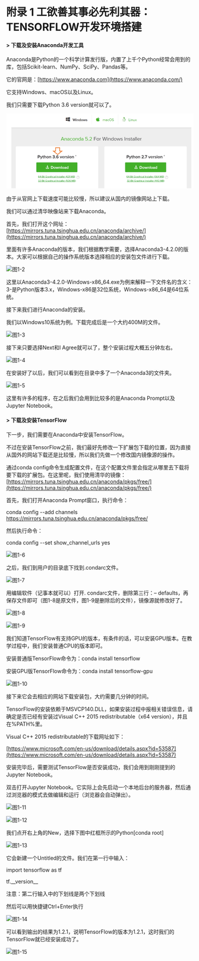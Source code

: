 # 附录 1 工欲善其事必先利其器：TENSORFLOW开发环境搭建

#### &gt; 下载及安装Anaconda开发工具

Anaconda是Python的一个科学计算发行版，内置了上千个Python经常会用到的库，包括Scikit-learn、NumPy、SciPy、Pandas等。

它的官网是：[https://www.anaconda.com](https://www.anaconda.com/)

它支持Windows、macOS以及Linux。

我们只需要下载Python 3.6 version就可以了。

![&#x56FE;1-1](../.gitbook/assets/image%20%28129%29.png)

由于从官网上下载速度可能比较慢，所以建议从国内的镜像网站上下载。

我们可以通过清华映像站来下载Anaconda。

首先，我们打开这个网址：[https://mirrors.tuna.tsinghua.edu.cn/anaconda/archive/](https://mirrors.tuna.tsinghua.edu.cn/anaconda/archive/)

里面有许多Anaconda的版本，我们根据教学需要，选择Anaconda3-4.2.0的版本。大家可以根据自己的操作系统版本选择相应的安装包文件进行下载。

![&#x56FE;1-2](blob:https://minghuiwu.gitbook.io/e16f2fd9-9c68-4699-967c-afae66dfdd11)

这里以Anaconda3-4.2.0-Windows-x86\_64.exe为例来解释一下文件名的含义：3-是Python版本3.x，Windows-x86是32位系统，Windows-x86\_64是64位系统。



接下来我们进行Anaconda的安装。

我们以Windows10系统为例。下载完成后是一个大约400M的文件。

![&#x56FE;1-3](blob:https://minghuiwu.gitbook.io/02a64c53-4cb1-4333-a518-f45a70b0d357)

接下来只要选择Next和I Agree就可以了，整个安装过程大概五分钟左右。

![&#x56FE;1-4](blob:https://minghuiwu.gitbook.io/f29fbba7-2bac-4e81-9eb4-6f601cbc320b)

在安装好了以后，我们可以看到在目录中多了一个Anaconda3的文件夹。

![&#x56FE;1-5](blob:https://minghuiwu.gitbook.io/ae0cd2b5-c6c9-4676-a238-fe43e9cd5030)

这里有许多的程序，在之后我们会用到比较多的是Anaconda Prompt以及Jupyter Notebook。



#### &gt; 下载及安装TensorFlow

下一步，我们需要在Anaconda中安装TensorFlow。

不过在安装TensorFlow之前，我们最好先修改一下扩展包下载的位置，因为直接从国外的网站下载还是比较慢，所以我们先做一个修改国内镜像源的操作。

通过conda config命令生成配置文件，在这个配置文件里会指定从哪里去下载将要下载的扩展包。在这里呢，我们使用清华的镜像：[https://mirrors.tuna.tsinghua.edu.cn/anaconda/pkgs/free/](https://mirrors.tuna.tsinghua.edu.cn/anaconda/pkgs/free/)

首先，我们打开Anaconda Prompt窗口，执行命令：

conda config --add channels https://mirrors.tuna.tsinghua.edu.cn/anaconda/pkgs/free/

然后执行命令：

conda config --set show\_channel\_urls yes

![&#x56FE;1-6](blob:https://minghuiwu.gitbook.io/90a80a4b-be84-4dbc-8440-d91521ab2a03)

之后，我们到用户的目录底下找到.condarc文件。

![&#x56FE;1-7](blob:https://minghuiwu.gitbook.io/d55e3ed2-5871-44f7-8e1a-56a666bf80c9)

用编辑软件（记事本就可以）打开. condarc文件，删除第三行：– defaults，再保存文件即可（图1-8是原文件，图1-9是删除后的文件），镜像源就修改好了。

![&#x56FE;1-8](blob:https://minghuiwu.gitbook.io/a4bcd3ce-42a7-4bf4-a219-dba866bb7561)

![&#x56FE;1-9](blob:https://minghuiwu.gitbook.io/c1b1c9d5-1df8-467a-98e4-c729e1164079)



我们知道TensorFlow有支持GPU的版本，有条件的话，可以安装GPU版本。在教学过程中，我们安装普通CPU的版本即可。

安装普通版TensorFlow命令为：conda install tensorflow

安装GPU版TensorFlow命令为：conda install tensorflow-gpu

![&#x56FE;1-10](blob:https://minghuiwu.gitbook.io/2865ac7c-e110-4203-9ec2-af9d73ec8ae8)

接下来它会去相应的网站下载安装包，大约需要几分钟的时间。

TensorFlow的安装依赖于MSVCP140.DLL，如果安装过程中报相关错误信息，请确定是否已经有安装过Visual C++ 2015 redistributable（x64 version），并且在%PATH%里。

Visual C++ 2015 redistributable的下载网址如下：

[https://www.microsoft.com/en-us/download/details.aspx?id=53587](https://www.microsoft.com/en-us/download/details.aspx?id=53587)



安装完毕后，需要测试TensorFlow是否安装成功，我们会用到刚刚提到的Jupyter Notebook。

双击打开Jupyter Notebook。它实际上会先启动一个本地后台的服务器，然后通过浏览器的模式去做编辑和运行（浏览器会自动弹出）。

![&#x56FE;1-11](blob:https://minghuiwu.gitbook.io/512b5ae8-7e53-4399-80a9-e8aec893ee24)

![&#x56FE;1-12](blob:https://minghuiwu.gitbook.io/7b813c48-317b-4dd9-9c4c-28abbaa7de1e)

我们点开右上角的New，选择下图中红框所示的Python\[conda root\]

![&#x56FE;1-13](blob:https://minghuiwu.gitbook.io/dcb88693-ba75-4120-a415-6ac917505fce)

它会新建一个Untitled的文件。我们在第一行中输入：

import tensorflow as tf

tf.\_\_version\_\_

注意：第二行输入中的下划线是两个下划线

然后可以用快捷键Ctrl+Enter执行

![&#x56FE;1-14](blob:https://minghuiwu.gitbook.io/bb334cb0-066b-4bd9-b275-3c0111940b76)

可以看到输出的结果为1.2.1，说明TensorFlow的版本为1.2.1，这时我们的TensorFlow就已经安装成功了。

![&#x56FE;1-15](blob:https://minghuiwu.gitbook.io/90b1f847-b8e0-4004-b1fb-6a7d4dc779b2)

